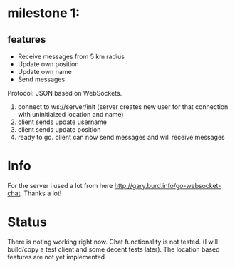 milestone 1:
============

features
--------

- Receive messages from  5 km radius
- Update own position
- Update own name
- Send messages

Protocol:
JSON based on WebSockets.

1. connect to ws://server/init (server creates new user for that  connection with uninitiaized location and name)
2. client sends update username
3. client sends update position
4. ready to go. client can now send messages and will receive messages

Info
====

For the server i used a lot from here http://gary.burd.info/go-websocket-chat. Thanks a lot!

Status
======

There is noting working right now. Chat functionality is not tested. (I will build/copy a test client and some decent tests later). The location based features are not yet implemented
